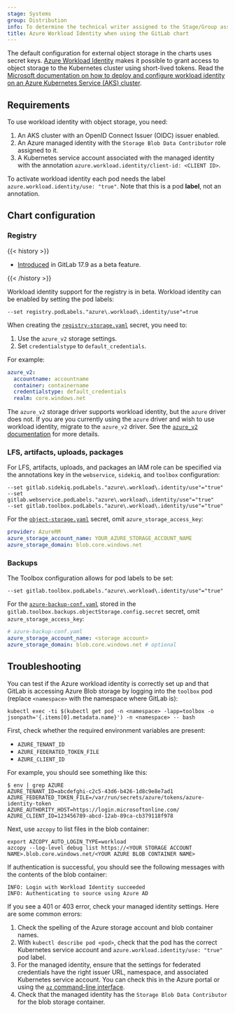 ```yaml
---
stage: Systems
group: Distribution
info: To determine the technical writer assigned to the Stage/Group associated with this page, see https://handbook.gitlab.com/handbook/product/ux/technical-writing/#assignments
title: Azure Workload Identity when using the GitLab chart
---
```


The default configuration for external object storage in the charts uses
secret keys. [Azure Workload Identity](https://azure.github.io/azure-workload-identity/docs/)
makes it possible to grant access to object storage to the Kubernetes cluster using short-lived
tokens. Read the [Microsoft documentation on how to deploy and configure workload identity on an Azure Kubernetes Service (AKS) cluster](https://learn.microsoft.com/en-us/azure/aks/workload-identity-deploy-cluster).

## Requirements

To use workload identity with object storage, you need:

1. An AKS cluster with an OpenID Connect Issuer (OIDC) issuer enabled.
1. An Azure managed identity with the `Storage Blob Data Contributor` role assigned to it.
1. A Kubernetes service account associated with the managed identity with the annotation `azure.workload.identity/client-id: <CLIENT ID>`.

To activate workload identity each pod needs the label `azure.workload.identity/use: "true"`. Note
that this is a pod **label**, not an annotation.

## Chart configuration

### Registry

{{< history >}}

- [Introduced](https://gitlab.com/gitlab-org/container-registry/-/issues/1431) in GitLab 17.9 as a beta feature.

{{< /history >}}

Workload identity support for the registry is in beta. Workload identity can be enabled by setting the pod labels:

```plaintext
--set registry.podLabels."azure\.workload\.identity/use"=true
```

When creating the [`registry-storage.yaml`](../../charts/registry/_index.md#storage)
secret, you need to:

1. Use the `azure_v2` storage settings.
1. Set `credentialstype` to `default_credentials`.

For example:

```yaml
azure_v2:
  accountname: accountname
  container: containername
  credentialstype: default_credentials
  realm: core.windows.net
```

The `azure_v2` storage driver supports workload identity, but the
`azure` driver does not. If you are you currently using the `azure`
driver and wish to use workload identity, migrate to the `azure_v2`
driver. See the [`azure_v2` documentation](https://gitlab.com/gitlab-org/container-registry/-/blob/3ebb5bffd3f6cfbf4479b1b8a4079d842a1c8025/docs/storage-drivers/azure_v2.md)
for more details.

### LFS, artifacts, uploads, packages

For LFS, artifacts, uploads, and packages an IAM role can be specified via the annotations key in the `webservice`, `sidekiq`, and `toolbox` configuration:

```shell
--set gitlab.sidekiq.podLabels."azure\.workload\.identity/use"="true"
--set gitlab.webservice.podLabels."azure\.workload\.identity/use"="true"
--set gitlab.toolbox.podLabels."azure\.workload\.identity/use"="true"
```

For the [`object-storage.yaml`](../../charts/globals.md#connection) secret, omit
`azure_storage_access_key`:

```yaml
provider: AzureRM
azure_storage_account_name: YOUR_AZURE_STORAGE_ACCOUNT_NAME
azure_storage_domain: blob.core.windows.net
```

### Backups

The Toolbox configuration allows for pod labels to be set:

```shell
--set gitlab.toolbox.podLabels."azure\.workload\.identity/use"="true"
```

For the [`azure-backup-conf.yaml`](../../backup-restore/_index.md)
stored in the `gitlab.toolbox.backups.objectStorage.config.secret`
secret, omit `azure_storage_access_key`:

```yaml
# azure-backup-conf.yaml
azure_storage_account_name: <storage account>
azure_storage_domain: blob.core.windows.net # optional
```

## Troubleshooting

You can test if the Azure workload identity is correctly set up and that GitLab is
accessing Azure Blob storage by logging into the `toolbox` pod (replace `<namespace>` with the namespace where GitLab is):

```shell
kubectl exec -ti $(kubectl get pod -n <namespace> -lapp=toolbox -o jsonpath='{.items[0].metadata.name}') -n <namespace> -- bash
```

First, check whether the required environment variables are present:

- `AZURE_TENANT_ID`
- `AZURE_FEDERATED_TOKEN_FILE`
- `AZURE_CLIENT_ID`

For example, you should see something like this:

```shell
$ env | grep AZURE
AZURE_TENANT_ID=abcdefghi-c2c5-43d6-b426-1d8c9e8e7ad1
AZURE_FEDERATED_TOKEN_FILE=/var/run/secrets/azure/tokens/azure-identity-token
AZURE_AUTHORITY_HOST=https://login.microsoftonline.com/
AZURE_CLIENT_ID=123456789-abcd-12ab-89ca-cb379118f978
```

Next, use `azcopy` to list files in the blob container:

```shell
export AZCOPY_AUTO_LOGIN_TYPE=workload
azcopy --log-level debug list https://<YOUR STORAGE ACCOUNT NAME>.blob.core.windows.net/<YOUR AZURE BLOB CONTAINER NAME>
```

If authentication is successful, you should see the following messages with the contents of the blob container:

```plaintext
INFO: Login with Workload Identity succeeded
INFO: Authenticating to source using Azure AD
```

If you see a 401 or 403 error, check your managed identity settings. Here are some common errors:

1. Check the spelling of the Azure storage account and blob container names.
1. With `kubectl describe pod <pod>`, check that the pod has the correct Kubernetes service account and `azure.workload.identity/use: "true"` pod label.
1. For the managed identity, ensure that the settings for federated credentials have the right issuer URL, namespace, and associated Kubernetes service account.
   You can check this in the Azure portal or using the [`az` command-line interface](https://learn.microsoft.com/en-us/cli/azure/identity).
1. Check that the managed identity has the `Storage Blob Data Contributor` for the blob storage container.
